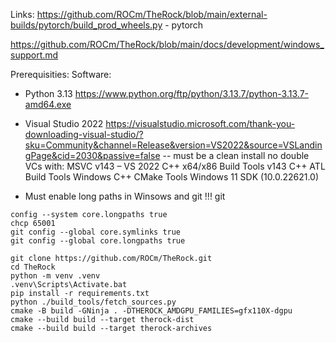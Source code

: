 Links:
https://github.com/ROCm/TheRock/blob/main/external-builds/pytorch/build_prod_wheels.py - pytorch

https://github.com/ROCm/TheRock/blob/main/docs/development/windows_support.md

Prerequisities:
 Software:
- Python 3.13 https://www.python.org/ftp/python/3.13.7/python-3.13.7-amd64.exe
- Visual Studio 2022 https://visualstudio.microsoft.com/thank-you-downloading-visual-studio/?sku=Community&channel=Release&version=VS2022&source=VSLandingPage&cid=2030&passive=false -- must be a clean install no double VCs
  with:
    MSVC v143 – VS 2022 C++ x64/x86 Build Tools
    v143 C++ ATL Build Tools
    Windows C++ CMake Tools
    Windows 11 SDK (10.0.22621.0)

- Must enable long paths in Winsows and git !!! git
```
config --system core.longpaths true
chcp 65001
git config --global core.symlinks true
git config --global core.longpaths true
```
```
git clone https://github.com/ROCm/TheRock.git
cd TheRock
python -m venv .venv
.venv\Scripts\Activate.bat
pip install -r requirements.txt
python ./build_tools/fetch_sources.py
cmake -B build -GNinja . -DTHEROCK_AMDGPU_FAMILIES=gfx110X-dgpu
cmake --build build --target therock-dist
cmake --build build --target therock-archives
```
